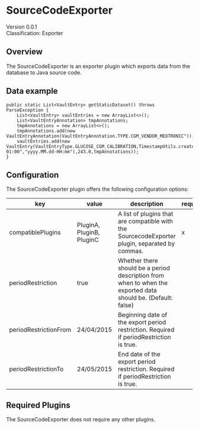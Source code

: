 # SourceCodeExporter
Version 0.0.1  
Classification: Exporter

Overview
-----
The SourceCodeExporter is an exporter plugin which exports data from the database to Java source code.

Data example
-----
```
public static List<VaultEntry> getStaticDataset() throws ParseException {
    List<VaultEntry> vaultEntries = new ArrayList<>();
    List<VaultEntryAnnotation> tmpAnnotations;
    tmpAnnotations = new ArrayList<>();
    tmpAnnotations.add(new VaultEntryAnnotation(VaultEntryAnnotation.TYPE.CGM_VENDOR_MEDTRONIC"));
    vaultEntries.add(new VaultEntry(VaultEntryType.GLUCOSE_CGM_CALIBRATION,TimestampUtils.createCleanTimestamp("2010.03.01-01:00","yyyy.MM.dd-HH:mm"),243.0,tmpAnnotations));
}
```

Configuration
-----
The SourceCodeExporter plugin offers the following configuration options:

| key  | value | description | required |
| ------------- | ------------- |  ------------- | ------------- |
| compatiblePlugins | PluginA, PluginB, PluginC | A list of plugins that are compatible with the SourcecodeExporter plugin, separated by commas. | x
| periodRestriction | true | Whether there should be a period description from when to when the exported data should be. (Default: false) | 
| periodRestrictionFrom | 24/04/2015 | Beginning date of the export period restriction. Required if periodRestriction is true. | 
| periodRestrictionTo | 24/05/2015 | End date of the export period restriction. Required if periodRestriction is true. | 


Required Plugins
-----
The SourceCodeExporter does not require any other plugins.


 
